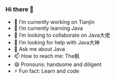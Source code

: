 ### Hi there 👋

<!--
**ktf-cool/ktf-cool** is a ✨ _special_ ✨ repository because its `README.md` (this file) appears on your GitHub profile.

Here are some ideas to get you started:
-->

- 🔭 I’m currently working on Tianjin
- 🌱 I’m currently learning Java
- 👯 I’m looking to collaborate on Java大佬
- 🤔 I’m looking for help with Java大神
- 💬 Ask me about Java
- 📫 How to reach me: The枫
- 😄 Pronouns: handsome and diligent
- ⚡ Fun fact: Learn and code

